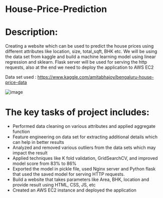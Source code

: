 # House-Price-Prediction

  # Description:
   Creating a website which can be used to predict the house prices using different attributes like location, size, total_sqft, BHK etc. We will be using the data set from kaggle and build a machine learning model using linear regression and sklearn. Flask server will be used for serving the http requests, also at the end we need to deploy the application to AWS EC2
   
   Data set used : https://www.kaggle.com/amitabhajoy/bengaluru-house-price-data
   
   ![image](https://user-images.githubusercontent.com/85644097/146944860-aad7c82d-1174-459d-adde-cf780b91cc03.png)

   
  
  # The key tasks of project includes:
  * Performed data cleaning on various attributes and applied aggregate function
  * Feature engineering on data set for extracting additional details which can help in better results
  * Analyzed and removed various outliers from the data sets which may impact the result
  * Applied techniques like K fold validation, GridSearchCV, and improved model score from 83% to 86%
  * Exported the model in pickle file, used Nginx server and Python flask that used the saved model for serving HTTP requests.
  * Build a website that takes parameters like Area, BHK, location and provide result using HTML, CSS, JS, etc
  * Created an AWS EC2 instance and deployed the application
    
